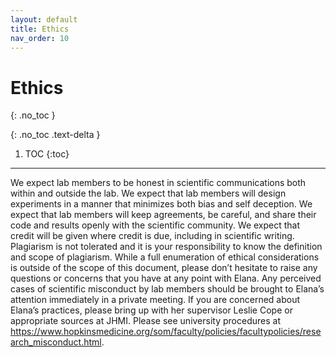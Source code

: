 ```yaml
---
layout: default
title: Ethics
nav_order: 10
---
```


# Ethics
{: .no_toc }

{: .no_toc .text-delta }

1. TOC
{:toc}

---

We expect lab members to be honest in scientific communications both within and outside the lab. We expect that lab members will design experiments in a manner that minimizes both bias and self deception. We expect that lab members will keep agreements, be careful, and share their code and results openly with the scientific community. We expect that credit will be given where credit is due, including in scientific writing. Plagiarism is not tolerated and it is your responsibility to know the definition and scope of plagiarism. While a full enumeration of ethical considerations is outside of the scope of this document, please don’t hesitate to raise any questions or concerns that you have at any point with Elana. Any perceived cases of scientific misconduct by lab members should be brought to Elana’s attention immediately in a private meeting. If you are concerned about Elana’s practices, please bring up with her supervisor Leslie Cope or appropriate sources at JHMI. Please see university procedures at <a href="https://www.hopkinsmedicine.org/som/faculty/policies/facultypolicies/research_misconduct.html" target="_blank">https://www.hopkinsmedicine.org/som/faculty/policies/facultypolicies/research_misconduct.html</a>.

<!-- just_the_docs:
  # Define which collections are used in just-the-docs
  collections:
    # Reference the "tests" collection
    tests:
      # Give the collection a name
      name: Tests
      # Exclude the collection from the navigation
      # Supports true or false (default)
      # nav_exclude: true
      # Fold the collection in the navigation
      # Supports true or false (default)
      # nav_fold: true  # note: this option is new in v0.4
      # Exclude the collection from the search
      # Supports true or false (default)
      # search_exclude: true -->
